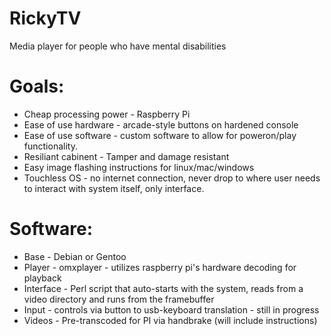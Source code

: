 # RickyTV
Media player for people who have mental disabilities

# Goals:
- Cheap processing power - Raspberry Pi
- Ease of use hardware - arcade-style buttons on hardened console
- Ease of use software - custom software to allow for poweron/play functionality. 
- Resiliant cabinent - Tamper and damage resistant
- Easy image flashing instructions for linux/mac/windows
- Touchless OS - no internet connection, never drop to where user needs to interact with system itself, only interface.

# Software:
- Base - Debian or Gentoo
- Player - omxplayer - utilizes raspberry pi's hardware decoding for playback
- Interface - Perl script that auto-starts with the system, reads from a video directory and runs from the framebuffer
- Input - controls via button to usb-keyboard translation - still in progress
- Videos - Pre-transcoded for PI via handbrake (will include instructions)
